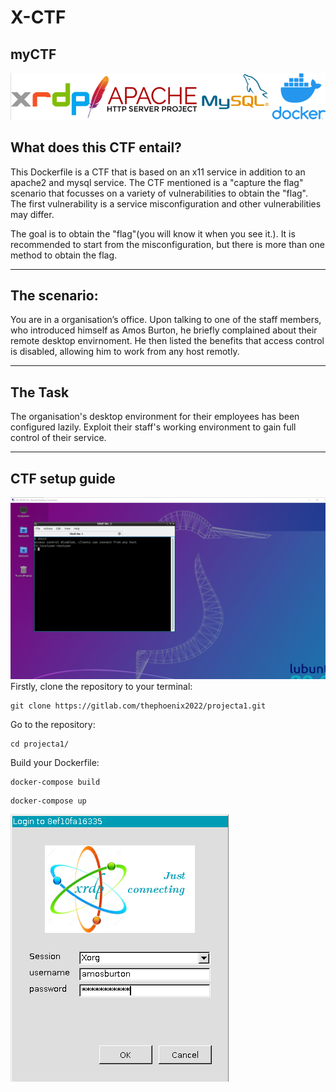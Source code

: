 # X-CTF 

## myCTF  
 ![](/images/ctf_6_1.png) 
## What does this CTF entail? 
This Dockerfile is a CTF that is based on an x11 service in addition to an apache2 and mysql service. The CTF mentioned is a "capture the flag" scenario that focusses on a variety of vulnerabilities to obtain the "flag". The first vulnerability is a service misconfiguration and other vulnerabilities may differ.  
 
The goal is to obtain the "flag"(you will know it when you see it.). It is recommended to start from the misconfiguration, but there is more than one method to obtain the flag.
 
--- 
## The scenario:
 You are in a organisation’s office. Upon talking to one of the staff
members, who introduced himself as Amos Burton, he briefly
complained about their remote desktop envirnoment. He then listed the benefits that access control is disabled, allowing him to work from any host remotly.

---
## The Task 
 The organisation's desktop environment for their employees
has been configured lazily. Exploit their staff's working
environment to gain full control of their service.

---
## CTF setup guide 
![](/images/ctf_4_1.png)  
Firstly, clone the repository to your terminal: 
```
git clone https://gitlab.com/thephoenix2022/projecta1.git 
```

Go to the repository: 
```
cd projecta1/ 
```  
Build your Dockerfile:  
```
docker-compose build
``` 
```
docker-compose up
``` 
![](/images/ctf_5_1.png)